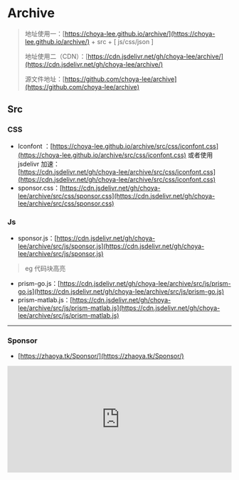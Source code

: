 # Archive
> 地址使用一：[https://choya-lee.github.io/archive/](https://choya-lee.github.io/archive/) + src + [ js/css/json ] 
>
> 地址使用二（CDN）：[https://cdn.jsdelivr.net/gh/choya-lee/archive/](https://cdn.jsdelivr.net/gh/choya-lee/archive/)
>
> 源文件地址：[https://github.com/choya-lee/archive](https://github.com/choya-lee/archive)

## Src
### CSS
* Iconfont ：[https://choya-lee.github.io/archive/src/css/iconfont.css](https://choya-lee.github.io/archive/src/css/iconfont.css) 或者使用 jsdelivr 加速：<br> [https://cdn.jsdelivr.net/gh/choya-lee/archive/src/css/iconfont.css](https://cdn.jsdelivr.net/gh/choya-lee/archive/src/css/iconfont.css)
* sponsor.css：[https://cdn.jsdelivr.net/gh/choya-lee/archive/src/css/sponsor.css](https://cdn.jsdelivr.net/gh/choya-lee/archive/src/css/sponsor.css)

### Js

* sponsor.js：[https://cdn.jsdelivr.net/gh/choya-lee/archive/src/js/sponsor.js](https://cdn.jsdelivr.net/gh/choya-lee/archive/src/js/sponsor.js)

> eg 代码块高亮
* prism-go.js：[https://cdn.jsdelivr.net/gh/choya-lee/archive/src/js/prism-go.js](https://cdn.jsdelivr.net/gh/choya-lee/archive/src/js/prism-go.js)
* prism-matlab.js：[https://cdn.jsdelivr.net/gh/choya-lee/archive/src/js/prism-matlab.js](https://cdn.jsdelivr.net/gh/choya-lee/archive/src/js/prism-matlab.js)

---

### Sponsor

* [https://zhaoya.tk/Sponsor/](https://zhaoya.tk/Sponsor/)

<iframe src="https://zhaoya.tk/Sponsor/" style="overflow-x:hidden;overflow-y:hidden; border:0xp none #fff; min-height:240px; width:100%;"  frameborder="0" scrolling="no"></iframe>

